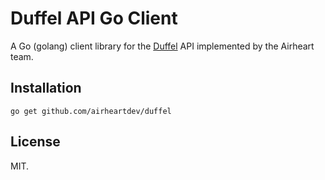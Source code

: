 # Duffel API Go Client

A Go (golang) client library for the [Duffel](https://duffel.com) API implemented by the Airheart team.

## Installation

```shell
go get github.com/airheartdev/duffel
```

## License

MIT.
